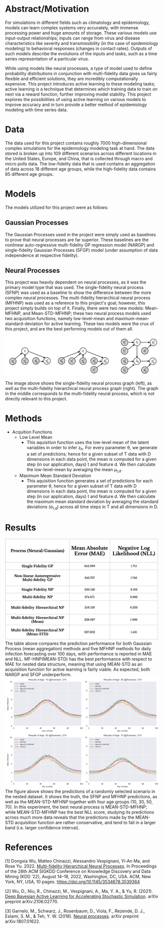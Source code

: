 <!---
![Image](images/IMAGE_TO_BE_INSERTED.png)
<p align="center"><em>IMAGE TITLE</em></p>
-->

# Abstract/Motivation

For simulations in different fields such as climatology and epidemiology, models can learn complex systems very accurately, with immense processing power and huge amounts of storage. These various models use input-output relationships; inputs can range from virus and disease characteristics like severity and transmissibility (in the case of epidemiology modeling) to behavioral responses (changes in contact rates). Outputs of such models describe the evolutions of the inputs and tasks, such as a time series representation of a particular virus. 

While using models like neural processes, a type of model used to define probability distributions in conjunction with multi-fidelity data gives us fairly flexible and efficient solutions, they are incredibly computationally expensive. This project introduces active learning to these modeling tasks; active learning is a technique that determines which training data to train on next via a reward function, further improving model stability. This project explores the possibilities of using active learning on various models to improve accuracy and in turn provide a better method of epidemiology modeling with time series data. 

# Data
The data used for this project contains roughly 7000 high-dimensional complex simulations for the epidemiology modeling task at hand. The data stored is broken up into 109 different scenarios across different locations in the United States, Europe, and China, that is collected through macro and micro polls data. The low-fidelity data that is used contains an aggregation of data across 18 different age groups, while the high-fidelity data contains 85 different age groups.

# Models
The models utilized for this project were as follows:

## Gaussian Processes
The Gaussian Processes used in the project were simply used as baselines to prove that neural processes are far superior. These baselines are the nonlinear auto-regressive multi-fidelity GP regression model (NARGP) and single-fidelity Gaussian Processes (SFGP) model (under assumption of data independence at respective fidelity).

## Neural Processes
This project was heavily dependent on neural processes, as it was the primary model type that was used. The single-fidelity neural process (SFNP) was used as a baseline to show the difference between the more complex neural processes. The multi-fidelity hierarchical neural process (MFHNP) was used as a reference to this project's goal; however, this project simply builds on top of it. Finally, there were two new models: Mean-MFHNP, and Mean-STD-MFHNP; these two neural process models used two acquisition functions, namely low-level-mean and maximum-mean-standard-deviation for active learning. These two models were the crux of this project, and are the best performing models out of them all. 

<img src="assets/img/NP_GRAPHS.png" class="img-responsive" alt="">

The image above shows the single-fidelity neural process graph (left), as well as the multi-fidelity hierarchical neural process graph (right). The graph in the middle corresponds to the multi-fidelity neural process, which is not directly relevant to this project.

# Methods
* Acquition Functions
     - Low Level Mean
          - This aquisition function uses the low-level mean of the latent variables in order to infer z<sub>h</sub>. For every parameter θ, we generate a set of predictions; hence for a given subset of T data with D dimensions in each data point, the mean is computed for a given step (in our application, days) t and feature d. We then calculate the low-level-mean by averaging the mean μ<sub>t,d</sub>.
     - Maximum Mean Standard Deviation
          - This aquisition function generates a set of predictions for each parameter θ, hence for a given subset of T data with D dimensions in each data point, the mean is computed for a given step (in our application, days) t and feature d. We then calculate the maximum mean standard deviation by averaging the standard deviations (σ<sub>t,d</sub>) across all time steps in T and all dimensions in D.

# Results

<img src="assets/img/MAE_NLL.png" class="img-responsive" alt="">
The table above compares the prediction performance for both Gaussian Process (mean aggregation) methods and five MFHNP methods for daily infection forecasting over 100 days, with performance is reported in MAE and NLL. MF-HNP(MEAN-STD) has the best performance with respect to MAE for nested data structure, meaning that using MEAN-STD as an acquisition function for active learning is fairly viable. As expected, both NARGP and SFGP underperform.


<img src="assets/img/AL_graph.png" class="img-responsive" alt="">
The figure above shows the predictions of a randomly selected scenario in the nested dataset. It shows the truth, the SFNP and MFHNP predictions, as well as the MEAN-STD-MFHNP together with four age groups (10, 30, 50, 70). In this experiment, the best neural process is MEAN-STD-MFHNP; while MEAN-STD-MFHNP has the best NLL score, studying its predictions across much more data reveals that the predictions made by the MEAN-STD acquisition function are rather conservative, and tend to fall in a larger band (i.e. larger confidence interval).


# References
\[1\] Dongxia Wu, Matteo Chinazzi, Alessandro Vespignani, Yi-An Ma, and Rose Yu. 2022. [Multi-fidelity Hierarchical Neural Processes](https://par.nsf.gov/servlets/purl/10347794). In Proceedings of the 28th ACM SIGKDD Conference on Knowledge Discovery and Data Mining (KDD ’22), August 14–18, 2022, Washington, DC, USA. ACM, New York, NY, USA, 10 pages. https://doi.org/10.1145/3534678.3539364

\[2\] Wu, D., Niu, R., Chinazzi, M., Vespignani, A., Ma, Y. A., & Yu, R. (2021). [Deep Bayesian Active Learning for Accelerating Stochastic Simulation](https://arxiv.org/pdf/2106.02770.pdf). arXiv preprint arXiv:2106.02770. 

\[3\] Garnelo, M., Schwarz, J., Rosenbaum, D., Viola, F., Rezende, D. J., Eslami, S. M., & Teh, Y. W. (2018). [Neural processes](https://arxiv.org/pdf/1807.01622.pdf). arXiv preprint arXiv:1807.01622.
